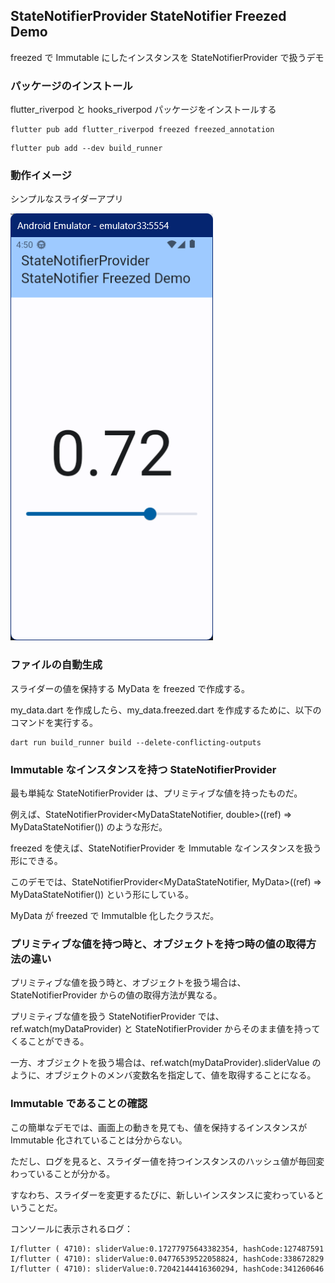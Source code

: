 ## StateNotifierProvider StateNotifier Freezed Demo

freezed で Immutable にしたインスタンスを StateNotifierProvider で扱うデモ  

### パッケージのインストール

flutter_riverpod と hooks_riverpod パッケージをインストールする

``` console
flutter pub add flutter_riverpod freezed freezed_annotation
```

``` console
flutter pub add --dev build_runner
```

### 動作イメージ

シンプルなスライダーアプリ

![シンプルなスライダーアプリ](./images/app_screen_capture.png)

### ファイルの自動生成

スライダーの値を保持する MyData を freezed で作成する。

my_data.dart を作成したら、my_data.freezed.dart を作成するために、以下のコマンドを実行する。

``` console
dart run build_runner build --delete-conflicting-outputs
```

### Immutable なインスタンスを持つ StateNotifierProvider

最も単純な StateNotifierProvider は、プリミティブな値を持ったものだ。

例えば、StateNotifierProvider<MyDataStateNotifier, double>((ref) => MyDataStateNotifier()) のような形だ。

freezed を使えば、StateNotifierProvider を Immutable なインスタンスを扱う形にできる。

このデモでは、StateNotifierProvider<MyDataStateNotifier, MyData>((ref) => MyDataStateNotifier()) という形にしている。

MyData が freezed で Immutalble 化したクラスだ。

### プリミティブな値を持つ時と、オブジェクトを持つ時の値の取得方法の違い

プリミティブな値を扱う時と、オブジェクトを扱う場合は、StateNotifierProvider からの値の取得方法が異なる。

プリミティブな値を扱う StateNotifierProvider では、ref.watch(myDataProvider) と StateNotifierProvider からそのまま値を持ってくることができる。

一方、オブジェクトを扱う場合は、ref.watch(myDataProvider).sliderValue のように、オブジェクトのメンバ変数名を指定して、値を取得することになる。

### Immutable であることの確認

この簡単なデモでは、画面上の動きを見ても、値を保持するインスタンスが Immutable 化されていることは分からない。

ただし、ログを見ると、スライダー値を持つインスタンスのハッシュ値が毎回変わっていることが分かる。

すなわち、スライダーを変更するたびに、新しいインスタンスに変わっているということだ。

コンソールに表示されるログ：  
``` console
I/flutter ( 4710): sliderValue:0.17277975643382354, hashCode:127487591
I/flutter ( 4710): sliderValue:0.04776539522058824, hashCode:338672829
I/flutter ( 4710): sliderValue:0.72042144416360294, hashCode:341260646
```
